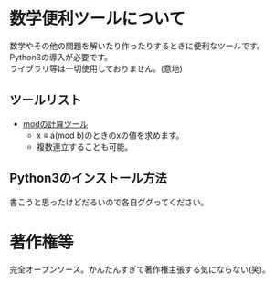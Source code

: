 # 数学便利ツールについて
数学やその他の問題を解いたり作ったりするときに便利なツールです。  
Python3の導入が必要です。  
ライブラリ等は一切使用しておりません。(意地)  

## ツールリスト
- [modの計算ツール](https://github.com/Shibaurabu/Endless_eight/blob/master/Math%20Tools/mod.py)
  - x ≡ a(mod b)のときのxの値を求めます。
  - 複数連立することも可能。

## Python3のインストール方法
書こうと思ったけどだるいので各自ググってください。


# 著作権等
完全オープンソース。かんたんすぎて著作権主張する気にならない(笑)。
